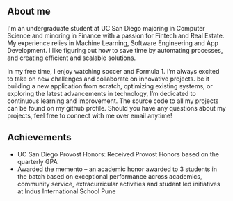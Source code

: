 ## **About me**
I'm an undergraduate student at UC San Diego majoring in Computer Science and minoring in Finance with a passion for Fintech and Real Estate. My experience relies in Machine Learning, Software Engineering and App Development. I like figuring out how to save time by automating processes, and creating efficient and scalable solutions.

In my free time, I enjoy watching soccer and Formula 1. I’m always excited to take on new challenges and collaborate on innovative projects. be it building a new application from scratch, optimizing existing systems, or exploring the latest advancements in technology, I’m dedicated to continuous learning and improvement. The source code to all my projects can be found on my github profile. Should you have any questions about my projects, feel free to connect with me over email anytime!


## Achievements
* UC San Diego Provost Honors: Received Provost Honors based on the quarterly GPA
* Awarded the memento – an academic honor awarded to 3 students in the batch based on exceptional performance across academics, community service, extracurricular activities   and student led initiatives at Indus International School Pune